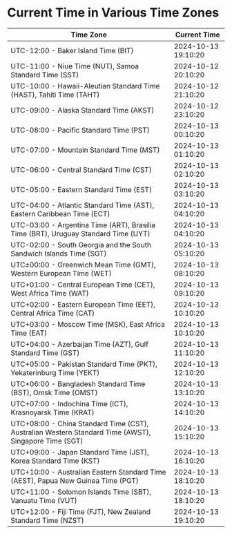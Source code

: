 # Current Time in Various Time Zones

| Time Zone | Current Time |
|-----------|--------------|
| UTC-12:00 - Baker Island Time (BIT) | 2024-10-13 19:10:20 |
| UTC-11:00 - Niue Time (NUT), Samoa Standard Time (SST) | 2024-10-12 20:10:20 |
| UTC-10:00 - Hawaii-Aleutian Standard Time (HAST), Tahiti Time (TAHT) | 2024-10-12 21:10:20 |
| UTC-09:00 - Alaska Standard Time (AKST) | 2024-10-12 23:10:20 |
| UTC-08:00 - Pacific Standard Time (PST) | 2024-10-13 00:10:20 |
| UTC-07:00 - Mountain Standard Time (MST) | 2024-10-13 01:10:20 |
| UTC-06:00 - Central Standard Time (CST) | 2024-10-13 02:10:20 |
| UTC-05:00 - Eastern Standard Time (EST) | 2024-10-13 03:10:20 |
| UTC-04:00 - Atlantic Standard Time (AST), Eastern Caribbean Time (ECT) | 2024-10-13 04:10:20 |
| UTC-03:00 - Argentina Time (ART), Brasília Time (BRT), Uruguay Standard Time (UYT) | 2024-10-13 04:10:20 |
| UTC-02:00 - South Georgia and the South Sandwich Islands Time (SGT) | 2024-10-13 05:10:20 |
| UTC±00:00 - Greenwich Mean Time (GMT), Western European Time (WET) | 2024-10-13 08:10:20 |
| UTC+01:00 - Central European Time (CET), West Africa Time (WAT) | 2024-10-13 09:10:20 |
| UTC+02:00 - Eastern European Time (EET), Central Africa Time (CAT) | 2024-10-13 10:10:20 |
| UTC+03:00 - Moscow Time (MSK), East Africa Time (EAT) | 2024-10-13 10:10:20 |
| UTC+04:00 - Azerbaijan Time (AZT), Gulf Standard Time (GST) | 2024-10-13 11:10:20 |
| UTC+05:00 - Pakistan Standard Time (PKT), Yekaterinburg Time (YEKT) | 2024-10-13 12:10:20 |
| UTC+06:00 - Bangladesh Standard Time (BST), Omsk Time (OMST) | 2024-10-13 13:10:20 |
| UTC+07:00 - Indochina Time (ICT), Krasnoyarsk Time (KRAT) | 2024-10-13 14:10:20 |
| UTC+08:00 - China Standard Time (CST), Australian Western Standard Time (AWST), Singapore Time (SGT) | 2024-10-13 15:10:20 |
| UTC+09:00 - Japan Standard Time (JST), Korea Standard Time (KST) | 2024-10-13 16:10:20 |
| UTC+10:00 - Australian Eastern Standard Time (AEST), Papua New Guinea Time (PGT) | 2024-10-13 18:10:20 |
| UTC+11:00 - Solomon Islands Time (SBT), Vanuatu Time (VUT) | 2024-10-13 18:10:20 |
| UTC+12:00 - Fiji Time (FJT), New Zealand Standard Time (NZST) | 2024-10-13 19:10:20 |
